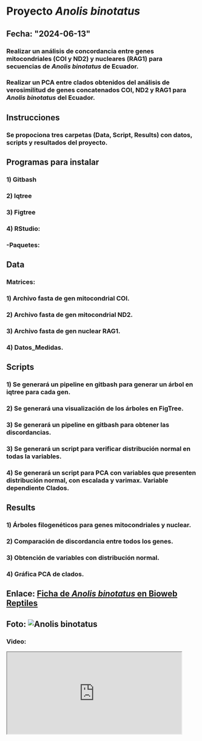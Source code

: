 # Proyecto ***Anolis binotatus***

Fecha: "2024-06-13"
---
### Realizar un análisis de concordancia entre genes mitocondriales (COI y ND2) y nucleares (RAG1) para secuencias de ***Anolis binotatus*** de Ecuador.

### Realizar un PCA entre clados obtenidos del análisis de verosimilitud de genes concatenados COI, ND2 y RAG1 para ***Anolis binotatus*** del Ecuador.

## **Instrucciones**
### Se propociona tres carpetas (Data, Script, Results) con datos, scripts y resultados del proyecto.


## **Programas para instalar**
### 1) Gitbash
### 2) Iqtree
### 3) Figtree
### 4) RStudio:
###           -Paquetes:



## **Data**

### Matrices:

### 1) Archivo fasta de gen mitocondrial COI.
### 2) Archivo fasta de gen mitocondrial ND2.
### 3) Archivo fasta de gen nuclear RAG1.
### 4) Datos_Medidas.

## **Scripts**

### 1) Se generará un pipeline en gitbash para generar un árbol en iqtree para cada gen.
### 2) Se generará una visualización de los árboles en FigTree.
### 3) Se generará un pipeline en gitbash para obtener las discordancias.
### 3) Se generará un script para verificar distribución normal en todas la variables.
### 4) Se generará un script para PCA con variables que presenten distribución normal, con escalada y varimax. Variable dependiente Clados.

## **Results**

### 1) Árboles filogenéticos para genes mitocondriales y nuclear. 
### 2) Comparación de discordancia entre todos los genes.
### 3) Obtención de variables con distribución normal.
### 4) Gráfica PCA de clados.   

## **Enlace:** [Ficha de ***Anolis binotatus*** en Bioweb Reptiles](https://bioweb.bio/faunaweb/reptiliaweb/FichaEspecie/Anolis%20binotatus)


## **Foto:** ![Anolis binotatus](https://multimedia20stg.blob.core.windows.net/especies/anolis%20binotatus%20cabeza.jpg)  


### **Video:**
<iframe src="https://www.youtube.com/embed/xergwp-WwuA" data-external= "1" width="460" height="215"> </iframe> 

